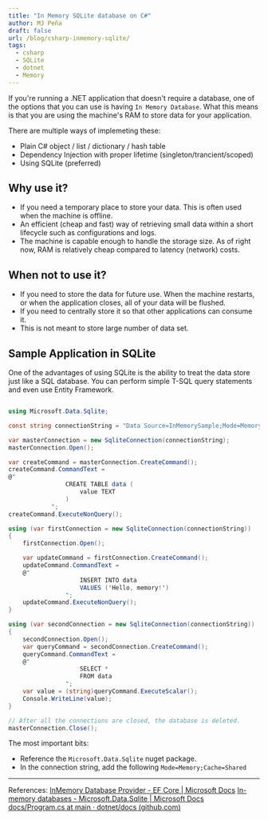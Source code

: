 ```yaml
---
title: "In Memory SQLite database on C#"
author: MJ Peña
draft: false
url: /blog/csharp-inmemory-sqlite/
tags:
  - csharp
  - SQLite
  - dotnet
  - Memory
---
```


If you're running a .NET application that doesn't require a database, one of the options that you can use is having `In Memory Database`. What this means is that you are using the machine's RAM to store data for your application.

There are multiple ways of implemeting these:

- Plain C# object / list / dictionary / hash table
- Dependency Injection with proper lifetime (singleton/trancient/scoped)
- Using SQLite (preferred)

## Why use it?

- If you need a temporary place to store your data. This is often used when the machine is offline.
- An efficient (cheap and fast) way of retrieving small data within a short lifecycle such as configurations and logs.
- The machine is capable enough to handle the storage size. As of right now, RAM is relatively cheap compared to latency (network) costs.

## When not to use it?

- If you need to store the data for future use. When the machine restarts, or when the application closes, all of your data will be flushed.
- If you need to centrally store it so that other applications can consume it.
- This is not meant to store large number of data set.

## Sample Application in SQLite

One of the advantages of using SQLite is the ability to treat the data store just like a SQL database. You can perform simple T-SQL query statements and even use Entity Framework.

```csharp

using Microsoft.Data.Sqlite;

const string connectionString = "Data Source=InMemorySample;Mode=Memory;Cache=Shared";

var masterConnection = new SqliteConnection(connectionString);
masterConnection.Open();

var createCommand = masterConnection.CreateCommand();
createCommand.CommandText =
@"
                CREATE TABLE data (
                    value TEXT
                )
            ";
createCommand.ExecuteNonQuery();

using (var firstConnection = new SqliteConnection(connectionString))
{
    firstConnection.Open();

    var updateCommand = firstConnection.CreateCommand();
    updateCommand.CommandText =
    @"
                    INSERT INTO data
                    VALUES ('Hello, memory!')
                ";
    updateCommand.ExecuteNonQuery();
}

using (var secondConnection = new SqliteConnection(connectionString))
{
    secondConnection.Open();
    var queryCommand = secondConnection.CreateCommand();
    queryCommand.CommandText =
    @"
                    SELECT *
                    FROM data
                ";
    var value = (string)queryCommand.ExecuteScalar();
    Console.WriteLine(value);
}

// After all the connections are closed, the database is deleted.
masterConnection.Close();

```

The most important bits:

- Reference the `Microsoft.Data.Sqlite` nuget package.
- In the connection string, add the following `Mode=Memory;Cache=Shared`

---

References:
[InMemory Database Provider - EF Core | Microsoft Docs](https://docs.microsoft.com/en-us/ef/core/providers/in-memory/?tabs=dotnet-core-cli)
[In-memory databases - Microsoft.Data.Sqlite | Microsoft Docs](https://docs.microsoft.com/en-us/dotnet/standard/data/sqlite/in-memory-databases)
[docs/Program.cs at main · dotnet/docs (github.com)](https://github.com/dotnet/docs/blob/main/samples/snippets/standard/data/sqlite/InMemorySample/Program.cs)
